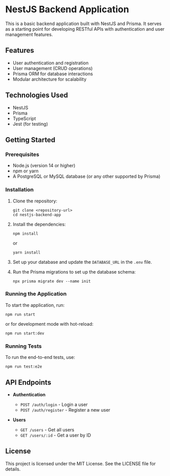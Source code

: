 # NestJS Backend Application

This is a basic backend application built with NestJS and Prisma. It serves as a starting point for developing RESTful APIs with authentication and user management features.

## Features

- User authentication and registration
- User management (CRUD operations)
- Prisma ORM for database interactions
- Modular architecture for scalability

## Technologies Used

- NestJS
- Prisma
- TypeScript
- Jest (for testing)

## Getting Started

### Prerequisites

- Node.js (version 14 or higher)
- npm or yarn
- A PostgreSQL or MySQL database (or any other supported by Prisma)

### Installation

1. Clone the repository:

   ```
   git clone <repository-url>
   cd nestjs-backend-app
   ```

2. Install the dependencies:

   ```
   npm install
   ```

   or

   ```
   yarn install
   ```

3. Set up your database and update the `DATABASE_URL` in the `.env` file.

4. Run the Prisma migrations to set up the database schema:

   ```
   npx prisma migrate dev --name init
   ```

### Running the Application

To start the application, run:

```
npm run start
```

or for development mode with hot-reload:

```
npm run start:dev
```

### Running Tests

To run the end-to-end tests, use:

```
npm run test:e2e
```

## API Endpoints

- **Authentication**
  - `POST /auth/login` - Login a user
  - `POST /auth/register` - Register a new user

- **Users**
  - `GET /users` - Get all users
  - `GET /users/:id` - Get a user by ID

## License

This project is licensed under the MIT License. See the LICENSE file for details.